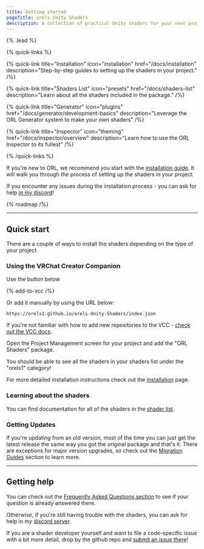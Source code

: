 ```yaml
---
title: Getting started
pageTitle: orels Unity Shaders
description: A collection of practical Unity shaders for your next project.
---
```


{% .lead %}

{% quick-links %}

{% quick-link title="Installation" icon="installation" href="/docs/installation" description="Step-by-step guides to setting up the shaders in your project." /%}

{% quick-link title="Shaders List" icon="presets" href="/docs/shaders-list" description="Learn about all the shaders included in the package." /%}

{% quick-link title="Generator" icon="plugins" href="/docs/generator/development-basics" description="Leverage the ORL Generator system to make your own shaders" /%}

{% quick-link title="Inspector" icon="theming" href="/docs/inspector/overview" description="Learn how to use the ORL Inspector to its fullest" /%}

{% /quick-links %}

If you’re new to ORL, we recommend you start with the [installation guide](/docs/installation/). It will walk you through the process of setting up the shaders in your project.

If you encounter any issues during the installation process - you can ask for help [in my discord](https://discord.gg/orels1)!

{% roadmap /%}

---

## Quick start

There are a couple of ways to install the shaders depending on the type of your project

### Using the VRChat Creator Companion

Use the button below

{% add-to-vcc /%}

Or add it manually by using the URL below:

```
https://orels1.github.io/orels-Unity-Shaders/index.json
```

If you're not familiar with how to add new repositories to the VCC - [check out the VCC docs](https://vcc.docs.vrchat.com/guides/community-repositories).

Open the Project Management screen for your project and add the "ORL Shaders" package.

You should be able to see all the shaders in your shaders list under the "orels1" category!

For more detailed installation instructions check out the [installation](/docs/installation/) page.

### Learning about the shaders

You can find documentation for all of the shaders in the [shader list](/shaders/).


### Getting Updates

If you're updating from an old version, most of the time you can just get the latest release the same way you got the original package and that's it. There are exceptions for major version upgrades, so check out the [Migration Guides](/docs/migration) section to learn more.

---

## Getting help

You can check out the [Frequently Asked Questions section](/docs/faq) to see if your question is already answered there.

Otherwise, if you're still having trouble with the shaders, you can ask for help in my [discord server](https://discord.gg/orels1).

If you are a shader developer yourself and want to file a code-specific issue with a bit more detail, drop by the github repo and [submit an issue there](https://github.com/orels1/orels-Unity-Shaders/issues/new)!

